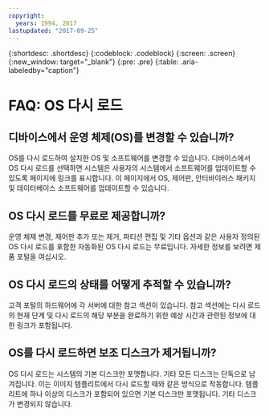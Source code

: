 ```yaml
---
copyright:
  years: 1994, 2017
lastupdated: "2017-09-25"
---
```


{:shortdesc: .shortdesc}
{:codeblock: .codeblock}
{:screen: .screen}
{:new_window: target="_blank"}
{:pre: .pre}
{:table: .aria-labeledby="caption"}

# FAQ: OS 다시 로드

## 디바이스에서 운영 체제(OS)를 변경할 수 있습니까?

OS를 <!--[OS Reload](perform-os-reload-device.html){:new_window}--> 다시 로드하여 설치한 OS 및 소프트웨어를 변경할 수 있습니다. 디바이스에서 OS 다시 로드를 선택하면 시스템은 사용자의 시스템에서 소프트웨어를 업데이트할 수 있도록 페이지에 링크를 표시합니다. 이 페이지에서 OS, 제어판, 안티바이러스 패키지 및 데이터베이스 소프트웨어를 업데이트할 수 있습니다.

## OS 다시 로드를 무료로 제공합니까?

운영 체제 변경, 제어판 추가 또는 제거, 파티션 편집 및 기타 옵션과 같은 사용자 정의된 OS 다시 로드를 포함한 자동화된 OS 다시 로드는 무료입니다. 자세한 정보를 보려면 제품 포털을 여십시오. 

## OS 다시 로드의 상태를 어떻게 추적할 수 있습니까?

고객 포털의 하드웨어에 각 서버에 대한 참고 섹션이 있습니다. 참고 섹션에는 다시 로드의 현재 단계 및 다시 로드의 해당 부분을 완료하기 위한 예상 시간과 관련된 정보에 대한 링크가 포함됩니다.

## OS를 다시 로드하면 보조 디스크가 제거됩니까?

OS 다시 로드는 시스템의 기본 디스크만 포맷합니다. 기타 모든 디스크는 단독으로 남겨집니다. 이는 이미지 템플리트에서 다시 로드할 때와 같은 방식으로 작동합니다. 템플리트에 하나 이상의 디스크가 포함되어 있으면 기본 디스크만 포맷됩니다. 기타 디스크가 변경되지 않습니다.
